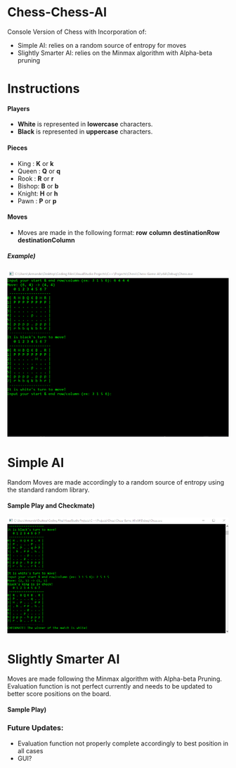 # Chess-Chess-AI
Console Version of Chess with Incorporation of:
  - Simple AI: relies on a random source of entropy for moves
  - Slightly Smarter AI: relies on the Minmax algorithm with Alpha-beta pruning

# Instructions
  #### Players
   - **White** is represented in **lowercase** characters.
   - **Black** is represented in **uppercase** characters.
  
  #### Pieces
   - King  : **K** or **k** 
   - Queen : **Q** or **q**
   - Rook  : **R** or **r**
   - Bishop: **B** or **b**
   - Knight: **H** or **h**
   - Pawn  : **P** or **p**
   
  #### Moves 
   - Moves are made in the following format: **row** **column** **destinationRow** **destinationColumn**
  
  ##### Example)
  <img src='images/Move Instructions.png'>

  
# Simple AI
Random Moves are made accordingly to a random source of entropy using the standard random library.

  #### Sample Play and Checkmate)
   <img src='images/Checkmate.png'>
    
# Slightly Smarter AI
Moves are made following the Minmax algorithm with Alpha-beta Pruning. Evaluation function is not perfect currently and needs to be updated to better score positions on the board.
 
 #### Sample Play)

### Future Updates:
  - Evaluation function not properly complete accordingly to best position in all cases
  - GUI?
